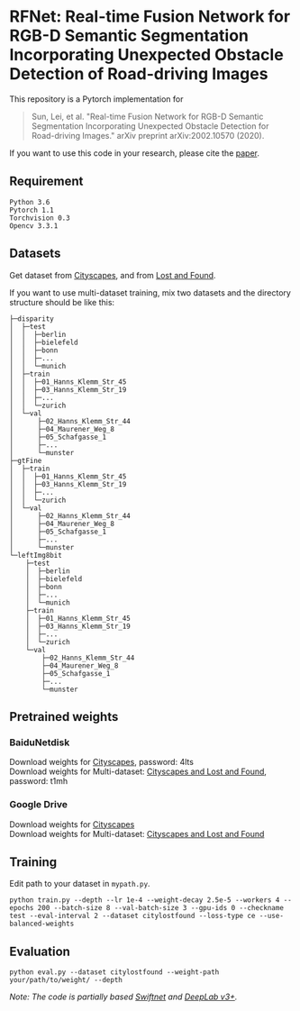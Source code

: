 # RFNet: Real-time Fusion Network for RGB-D Semantic Segmentation Incorporating Unexpected Obstacle Detection of Road-driving Images
This repository is a Pytorch implementation for  

>Sun, Lei, et al. "Real-time Fusion Network for RGB-D Semantic Segmentation Incorporating Unexpected Obstacle Detection for Road-driving Images." arXiv preprint arXiv:2002.10570 (2020).

If you want to use this code in your research, please cite the [paper](https://arxiv.org/abs/2002.10570).


## Requirement
    Python 3.6  
    Pytorch 1.1  
    Torchvision 0.3  
    Opencv 3.3.1

## Datasets
Get dataset from [Cityscapes](https://www.cityscapes-dataset.com/), and from [Lost and Found](http://www.6d-vision.com/lostandfounddataset).  

If you want to use multi-dataset training, mix two datasets and the directory structure should be like this:
    
    ├─disparity
    │  ├─test
    │  │  ├─berlin
    │  │  ├─bielefeld
    │  │  ├─bonn
    │  │  ├─...
    │  │  └─munich
    │  ├─train
    │  │  ├─01_Hanns_Klemm_Str_45
    │  │  ├─03_Hanns_Klemm_Str_19
    │  │  ├─...
    │  │  └─zurich
    │  └─val
    │      ├─02_Hanns_Klemm_Str_44
    │      ├─04_Maurener_Weg_8
    │      ├─05_Schafgasse_1
    │      ├─...
    │      └─munster
    ├─gtFine
    │  ├─train
    │  │  ├─01_Hanns_Klemm_Str_45
    │  │  ├─03_Hanns_Klemm_Str_19
    │  │  ├─...
    │  │  └─zurich
    │  └─val
    │      ├─02_Hanns_Klemm_Str_44
    │      ├─04_Maurener_Weg_8
    │      ├─05_Schafgasse_1
    │      ├─...
    │      └─munster
    └─leftImg8bit
        ├─test
        │  ├─berlin
        │  ├─bielefeld
        │  ├─bonn
        │  ├─...
        │  └─munich
        ├─train
        │  ├─01_Hanns_Klemm_Str_45
        │  ├─03_Hanns_Klemm_Str_19
        │  ├─...
        │  └─zurich
        └─val
            ├─02_Hanns_Klemm_Str_44
            ├─04_Maurener_Weg_8
            ├─05_Schafgasse_1
            ├─...
            └─munster

## Pretrained weights
### BaiduNetdisk
Download weights for [Cityscapes](https://pan.baidu.com/s/1scfm_PQL6v3DiMikMDePkA), password: 4lts  
Download weights for Multi-dataset: [Cityscapes and Lost and Found](https://pan.baidu.com/s/1KjhafvJC5zHWsnenok50OQ), password: t1mh

### Google Drive
Download weights for [Cityscapes](https://drive.google.com/file/d/1nJkYqvQv6BSTciyXHqe66fTzgWe4alr1/view?usp=sharing)    
Download weights for Multi-dataset: [Cityscapes and Lost and Found](https://drive.google.com/file/d/1aKa1hb6nVUSd1Gz6NQXk8W03WpUpw3EC/view?usp=sharing)

## Training
Edit path to your dataset in `mypath.py`.

`python train.py --depth --lr 1e-4 --weight-decay 2.5e-5 --workers 4 --epochs 200 --batch-size 8 --val-batch-size 3 --gpu-ids 0 --checkname test --eval-interval 2 --dataset citylostfound --loss-type ce --use-balanced-weights`

## Evaluation
`python eval.py --dataset citylostfound --weight-path your/path/to/weight/ --depth`

*Note: The code is partially based [Swiftnet](https://github.com/orsic/swiftnet) and [DeepLab v3+](https://github.com/jfzhang95/pytorch-deeplab-xception).*